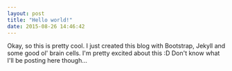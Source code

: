 ```yaml
---
layout: post
title: "Hello world!"
date: 2015-08-26 14:46:42 
---
```

Okay, so this is pretty cool. I just created this blog with Bootstrap, Jekyll and some good ol' brain cells. I'm pretty excited about this :D Don't know what I'll be posting here though...
